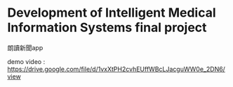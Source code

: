# Development of Intelligent Medical Information Systems final project
朗讀新聞app

demo video : https://drive.google.com/file/d/1vxXtPH2cvhEUffWBcLJacguWW0e_2DN6/view
